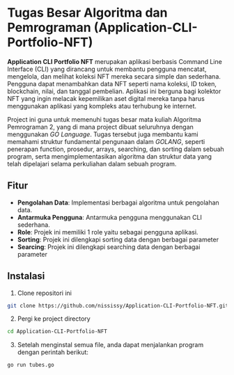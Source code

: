# Tugas Besar Algoritma dan Pemrograman (Application-CLI-Portfolio-NFT)

**Application CLI Portfolio NFT** merupakan aplikasi berbasis Command Line Interface (CLI) yang dirancang untuk membantu pengguna mencatat, mengelola, dan melihat koleksi NFT mereka secara simple dan sederhana. Pengguna dapat menambahkan data NFT seperti nama koleksi, ID token, blockchain, nilai, dan tanggal pembelian. Aplikasi ini berguna bagi kolektor NFT yang ingin melacak kepemilikan aset digital mereka tanpa harus menggunakan aplikasi yang kompleks atau terhubung ke internet.

Project ini guna untuk memenuhi tugas besar mata kuliah Algoritma Pemrograman 2, yang di mana project dibuat seluruhnya dengan menggunakan *GO Language*. Tugas tersebut juga membantu kami memahami struktur fundamental pengunaan dalam *GOLANG*, seperti penerapan function, prosedur, arrays, searching, dan sorting dalam sebuah program, serta mengimplementasikan algoritma dan struktur data yang telah dipelajari selama perkuliahan dalam sebuah program.

## Fitur
- **Pengolahan Data**: Implementasi berbagai algoritma untuk pengolahan data.
- **Antarmuka Pengguna**: Antarmuka pengguna menggunakan CLI sederhana.
- **Role**: Projek ini memiliki 1 role yaitu sebagai pengguna aplikasi.
- **Sorting**: Projek ini dilengkapi sorting data dengan berbagai parameter
- **Searcing**: Projek ini dilengkapi searching data dengan berbagai parameter


## Instalasi

1. Clone repositori ini
 ```bash
git clone https://github.com/nississy/Application-CLI-Portfolio-NFT.git
 ```
2. Pergi ke project directory

```bash
cd Application-CLI-Portfolio-NFT
```

3. Setelah menginstal semua file, anda dapat menjalankan program dengan perintah berikut:
```bash
go run tubes.go
```
